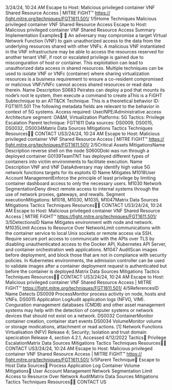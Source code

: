 3/24/24, 10:24 AM Escape to Host: Malicious privileged container VNF Shared Resource Access | MITRE FiGHT™
https://ﬁght.mitre.org/techniques/FGT1611.501/ 1/5Home Techniques Malicious privileged container VNF Shared Resource Access
Escape to Host: Malicious
privileged container VNF Shared
Resource Access
Summary
Implementation Examples󰅂 󰅂
An adversary may compromise a target Virtual Network
Function (VNF) to gain unauthorized access to the data from
the underlying resources shared with other VNFs.
A malicious VNF instantiated in the VNF infrastructure may be
able to access the resources reserved for another tenant VNF,
if root or escalated privilege is gained due to miscon guration
of host or container. This exploitation can lead to
unauthorized data access in shared resources. Multiple
techniques can be used to isolate VNF or VNFc (container)
where sharing virtualization resources is a business
requirement to ensure a co-resident compromised or
malicious VNF/VNFc cannot access shared resources or read
data therein.
Name Description
S0683 Peirates can deploy a
pod that mounts its
node’s root  le system,
then execute a
command to create aThis is a FiGHT
Subtechnique to an ATT&CK
Technique.
This is a theoretical behavior
ID: FGT1611.501
The following metadata
fields are relevant to the
behavior in context of 5G
systems.
Access required:
User/NPE/Administrative
access
Architecture segment:
OA&M, Virtualization
Platforms: 5G
Tactics: Privilege Escalation
Parent technique: FGT1611
Data sources: DS0009,
DS0015, DS0032, DS0034Matrix Data Sources Mitigations Tactics Techniques Resources󰍝󰇙
CONTACT US3/24/24, 10:24 AM Escape to Host: Malicious privileged container VNF Shared Resource Access | MITRE FiGHT™
https://ﬁght.mitre.org/techniques/FGT1611.501/ 2/5Critical Assets
MitigationsName Description
reverse shell on the
node
S0600Doki was run through a
deployed container
G0139TeamTNT has deployed
different types of
containers into victim
environments to
facilitate execution.
Name Description
VNF and VNF DataAdversary may identify
high value 5G network
functions targets for its
exploits
ID Name Mitigates
M1018User Account
ManagementEnforce the principle of
least privilege by
limiting container
dashboard access to
only the necessary
users.
M1030 Network
SegmentationDeny direct remote
access to internal
systems through the
use of network proxies,
gateways, and  rewalls.
Segment executionMitigations: M1018, M1030,
M1035, M1047Matrix Data Sources Mitigations Tactics Techniques Resources󰍝󰇙
CONTACT US3/24/24, 10:24 AM Escape to Host: Malicious privileged container VNF Shared Resource Access | MITRE FiGHT™
https://ﬁght.mitre.org/techniques/FGT1611.501/ 3/5DetectionsID Name Mitigates
environment with node
and network.
M1035Limit Access to
Resource Over
NetworkLimit communications
with the container
service to local Unix
sockets or remote
access via SSH. Require
secure port access to
communicate with the
APIs over TLS by
disabling
unauthenticated access
to the Docker API,
Kubernetes API Server,
and container
orchestration web
applications.
M1047 AuditScan images before
deployment, and block
those that are not in
compliance with
security policies. In
Kubernetes
environments, the
admission controller
can be used to validate
images after a
container deployment
request is authenticated
but before the container
is deployed.Matrix Data Sources Mitigations Tactics Techniques Resources󰍝󰇙
CONTACT US3/24/24, 10:24 AM Escape to Host: Malicious privileged container VNF Shared Resource Access | MITRE FiGHT™
https://ﬁght.mitre.org/techniques/FGT1611.501/ 4/5ReferencesID Name Detects
DS0009 ProcessMonitor process activity
on node, hosts and
VNFs.
DS0015 Application LogAudit application logs
(NFVO, VIM).
Con guration
management
databases (CMDB) and
other asset
management systems
may help with the
detection of computer
systems or network
devices that should not
exist on a network.
DS0032 ContainerMonitor container
creation, container start
events
DS0034 VolumeMonitor volume or
storage modi cations,
attachment or read
actions.
[1] Network Functions Virtualisation (NFV) Release 4; Security;
Isolation and trust domain speci cation Release 4, section
4.2.1, Accessed 4/12/2022
Tactics󰅀
Privilege EscalationMatrix Data Sources Mitigations Tactics Techniques Resources󰍝󰇙
CONTACT US3/24/24, 10:24 AM Escape to Host: Malicious privileged container VNF Shared Resource Access | MITRE FiGHT™
https://ﬁght.mitre.org/techniques/FGT1611.501/ 5/5Parent Technique󰅀
Escape to Host
Data Sources󰅀
Process
Application Log
Container
Volume
Mitigations󰅀
User Account Management
Network Segmentation
Limit Access to Resource Over Network
AuditMatrix Data Sources Mitigations Tactics Techniques Resources󰍝󰇙
CONTACT US